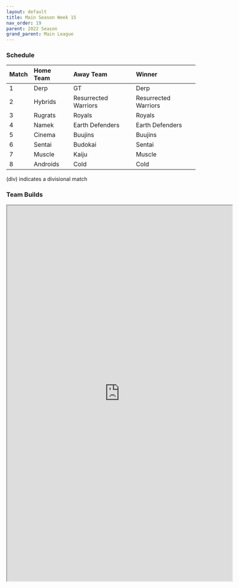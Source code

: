 ```yaml
---
layout: default
title: Main Season Week 15
nav_order: 19
parent: 2022 Season
grand_parent: Main League
---
```

### Schedule

| Match | Home Team | Away Team            | Winner               |
|:------|:----------|:---------------------|:---------------------|
| 1     | Derp      | GT                   | Derp                 |
| 2     | Hybrids   | Resurrected Warriors | Resurrected Warriors |
| 3     | Rugrats   | Royals               | Royals               |
| 4     | Namek     | Earth Defenders      | Earth Defenders      |
| 5     | Cinema    | Buujins              | Buujins              |
| 6     | Sentai    | Budokai              | Sentai               |
| 7     | Muscle    | Kaiju                | Muscle               |
| 8     | Androids  | Cold                 | Cold                 |


(div) indicates a divisional match

### Team Builds 

<iframe width=600 height=1000 scrolling="yes" src="https://docs.google.com/document/d/e/2PACX-1vS3dM9XqaiQ_XyIqka_VzTtPwT-RebMgg5YS4WgTvEQrHalCez-SYpxbQC3tUxAshwUbq7dw277GCL3/pub?embedded=true"></iframe>